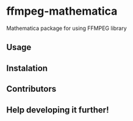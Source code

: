 ffmpeg-mathematica
==================

Mathematica package for using FFMPEG library 

## Usage

## Instalation

## Contributors

## Help developing it further!


